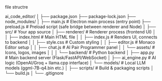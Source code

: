 file structre


ai_code_editor/
│
├── package.json
├── package-lock.json
├── node_modules/
│
├── main.js              # Electron main process (entry point)
├── preload.js           # Preload script (safe bridge between renderer and Node)
│
├── src/                 # Your app source
│   ├── renderer/        # Renderer process (frontend UI)
│   │   ├── index.html   # Main HTML file
│   │   ├── index.js     # Renders UI, connects to backend
│   │   ├── style.css    # Custom styling
│   │   ├── editor.js    # Monaco Editor setup
│   │   ├── chat.js      # AI Pair Programmer panel
│   │   └── assets/      # Icons, logos, images
│   │
│   └── backend/         # Python backend
│       ├── app.py       # Main backend server (Flask/FastAPI/WebSocket)
│       ├── ai_engine.py # AI logic (OpenAI/Groq + llama.cpp interface)
│       └── models/      # Local LLM models (ggml-7B-q4.bin etc.)
│
├── scripts/             # Build & packaging scripts
│   └── build.js
│
└── .gitignore
